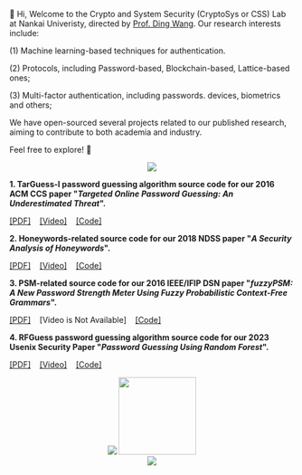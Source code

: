 👋 Hi, Welcome to the Crypto and System Security (CryptoSys or CSS) Lab at Nankai Univeristy, directed by <a href="http://wangdingg.weebly.com/">Prof. Ding Wang</a>. Our research interests include:
  
(1) Machine learning-based techniques for authentication.

(2) Protocols, including Password-based, Blockchain-based, Lattice-based ones;

(3) Multi-factor authentication, including passwords. devices, biometrics and others;

We have open-sourced several projects related to our published research, aiming to contribute to both academia and industry.

Feel free to explore! 👀

<div align="center"> <img src="https://visitor-badge.glitch.me/badge?page_id=CSSLabNKU" /> </div>

**1. TarGuess-I password guessing algorithm source code for our 2016 ACM CCS paper "*Targeted Online Password Guessing: An Underestimated Threat*".**

[[PDF]](http://wangdingg.weebly.com/uploads/2/0/3/6/20366987/ccs16_final_v12.pdf)&nbsp;&nbsp;&nbsp;&nbsp;[[Video]](https://www.youtube.com/watch?v=t9YJxFwdaeM)&nbsp;&nbsp;&nbsp;&nbsp;[[Code]](https://github.com/CSSLabNKU/TarGuess-I)

<!--**2. Honeywords-related source code for our 2018 NDSS paper "*A Security Analysis of Honeywords*" and 2022 IEEE S&P paper "*How to Attack and Generate Honeywords*".**-->

**2. Honeywords-related source code for our 2018 NDSS paper "*A Security Analysis of Honeywords*".**

<!--**NDSS'18:**-->
[[PDF]](http://wangdingg.weebly.com/uploads/2/0/3/6/20366987/ndss18final_fullv9.pdf)&nbsp;&nbsp;&nbsp;&nbsp;[[Video]](https://www.youtube.com/watch?v=9UcqgHm3cEg)&nbsp;&nbsp;&nbsp;&nbsp;[[Code]](https://github.com/CSSLabNKU/Honeywords)

<!--**IEEE S&P'22:** [[PDF]](http://wangdingg.weebly.com/uploads/2/0/3/6/20366987/sp22n1-wd6.pdf)&nbsp;&nbsp;&nbsp;&nbsp;[[Video]](https://www.youtube.com/watch?v=_BuvBg72A6A)&nbsp;&nbsp;&nbsp;&nbsp;[[Code]](https://github.com/CSSLabNKU/Honeywords)-->

**3. PSM-related source code for our 2016 IEEE/IFIP DSN paper "*fuzzyPSM: A New Password Strength Meter Using Fuzzy Probabilistic Context-Free Grammars*".**

[[PDF]](http://wangdingg.weebly.com/uploads/2/0/3/6/20366987/dsn16v9.pdf)&nbsp;&nbsp;&nbsp;&nbsp;[Video is Not Available]&nbsp;&nbsp;&nbsp;&nbsp;[[Code]](https://github.com/CSSLabNKU/fuzzyPSM)

**4. RFGuess password guessing algorithm source code for our 2023 Usenix Security Paper "*Password Guessing Using Random Forest*".**

[[PDF]](http://wangdingg.weebly.com/uploads/2/0/3/6/20366987/usenix23-n3-fullversion.pdf)&nbsp;&nbsp;&nbsp;&nbsp;[[Video]](https://www.youtube.com/watch?v=4WqOmDBS3e4)&nbsp;&nbsp;&nbsp;&nbsp;[[Code]](https://github.com/CSSLabNKU/Random-Forest-Password-Guessing)


<div align="center"> <img src="https://github-readme-stats.vercel.app/api/top-langs/?username=CSSLabNKU&hide_title=true&hide_border=true&layout=compact&langs_count=6&text_color=000&icon_color=fff&bg_color=0,52fa5a,4dfcff,c64dff&theme=graywhite" /> 
<img height="137px" src="https://github-readme-stats.vercel.app/api?username=CSSLabNKU&hide_title=true&hide_border=true&show_icons=trueline_height=21&text_color=000&icon_color=000&bg_color=0,ea6161,ffc64d,fffc4d,52fa5a&theme=graywhite" />
</div>

<!--<div align="center"> <img src="https://github-readme-stats.vercel.app/api?username=csslabnku" /> <img src="https://streak-stats.demolab.com?user=CSSLabNKU&theme=github-dark&mode=weekly" /></div>-->

<div align="center"><img src="https://github-readme-activity-graph.vercel.app/graph?username=csslabnku&theme=github" /></div>


  
<!---
- 👀 I’m interested in ...
- 🌱 I’m currently learning ...
- 💞️ I’m looking to collaborate on ...
- 📫 How to reach me ...
- 😄 Pronouns: ...
- ⚡ Fun fact: ...📝🎥💻


CSSLabNKU/CSSLabNKU is a ✨ special ✨ repository because its `README.md` (this file) appears on your GitHub profile.
You can click the Preview link to take a look at your changes.
--->
